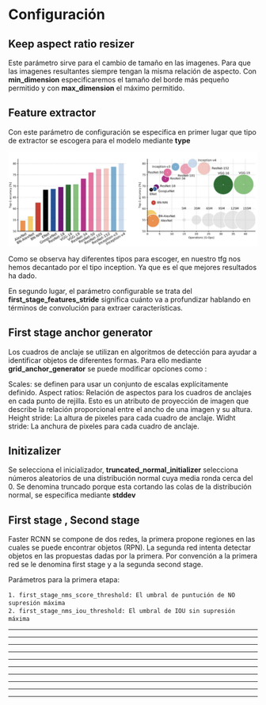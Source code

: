
# Configuración

Keep aspect ratio resizer
---------
Este parámetro sirve para el cambio de tamaño en las imagenes. Para que las imagenes resultantes siempre tengan la misma relación de aspecto. Con **min_dimension** especificaremos el tamaño del borde más pequeño permitido y con **max_dimension** el máximo permitido.

Feature extractor
---------
Con este parámetro de configuración se especifica en primer lugar que tipo de extractor se escogera para el modelo mediante **type**

![alt text](https://github.com/Alejandromndza/TensorFlowResearch/blob/master/comparative.png)

Como se observa hay diferentes tipos para escoger, en nuestro tfg nos hemos decantado por el tipo inception. Ya que es el que mejores resultados ha dado.

En segundo lugar, el parámetro configurable se trata del **first_stage_features_stride** significa cuánto va a profundizar hablando en términos de convolución para extraer características.

First stage anchor generator
---------
Los cuadros de anclaje se utilizan en algoritmos de detección para ayudar a identificar objetos de diferentes formas.
Para ello mediante **grid_anchor_generator** se puede modificar opciones como :

  Scales: se definen para usar un conjunto de escalas explícitamente definido.
  Aspect ratios: Relación de aspectos para los cuadros de anclajes en cada punto de rejilla. Esto es un atributo de proyección   de imagen que describe la relación proporcional entre el ancho de una imagen y su altura.
  Height stride: La altura de pixeles para cada cuadro de anclaje.
  Widht stride: La anchura de pixeles para cada cuadro de anclaje.
  
Initizalizer
---------
Se selecciona el inicializador, **truncated_normal_initializer** selecciona números aleatorios de una distribución normal cuya media ronda cerca del 0. Se denomina truncado porque esta cortando las colas de la distribución normal, se especifica mediante **stddev**

First stage , Second stage
---------

Faster RCNN se compone de dos redes, la primera propone regiones en las cuales se puede encontrar objetos (RPN). 
La segunda red intenta detectar objetos en las propuestas dadas por la primera. 
Por convención a la primera red se le denomina first stage y a la segunda second stage.

Parámetros para la primera etapa:

    1. first_stage_nms_score_threshold: El umbral de puntución de NO supresión máxima
    2. first_stage_nms_iou_threshold: El umbral de IOU sin supresión máxima
  

---------
---------
---------
---------
---------
---------
---------
---------
---------
---------
